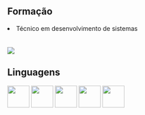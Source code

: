 <h2>Formação</h2>
<li>Técnico em desenvolvimento de sistemas</li><br><br>

<img src="https://github-readme-stats.vercel.app/api/?username=gbbgalvao&amp;show_icons=true&amp;title_color=FF9333&amp;icon_color=FF9333&amp;text_color=dc645c&amp;bg_color=f4f4f4" style="max-width: 100%;">

<h2>Linguagens</h2>
<code><img src="https://cdn.jsdelivr.net/gh/devicons/devicon/icons/javascript/javascript-original.svg" height= "50"></code>
<code><img src="https://cdn.jsdelivr.net/gh/devicons/devicon/icons/css3/css3-plain.svg" height= "50"></code>
<code><img src="https://cdn.jsdelivr.net/gh/devicons/devicon/icons/html5/html5-plain.svg" height= "50"></code>
<code><img src="https://cdn.jsdelivr.net/gh/devicons/devicon/icons/php/php-plain.svg" height= "50"></code>
<code><img src="https://cdn.jsdelivr.net/gh/devicons/devicon/icons/csharp/csharp-plain.svg" height= "50"></code>




<!--
**gbbgalvao/gbbgalvao** is a ✨ _special_ ✨ repository because its `README.md` (this file) appears on your GitHub profile.

Here are some ideas to get you started:

- 🔭 I’m currently working on ...
- 🌱 I’m currently learning ...
- 👯 I’m looking to collaborate on ...
- 🤔 I’m looking for help with ...
- 💬 Ask me about ...
- 📫 How to reach me: ...
- 😄 Pronouns: ...
- ⚡ Fun fact: ...
-->
